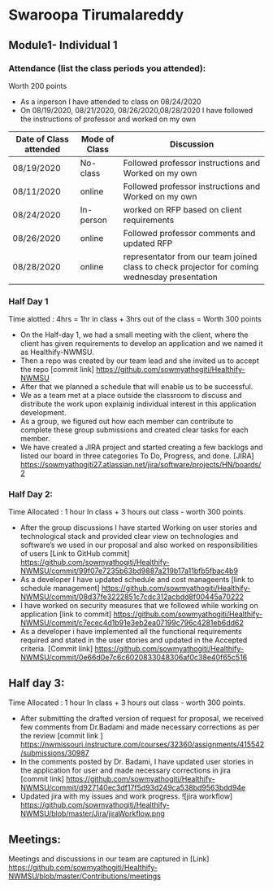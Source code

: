# Swaroopa Tirumalareddy
## Module1- Individual 1  
### Attendance (list the class periods you attended):
Worth 200 points
- As a inperson I have attended to class on 08/24/2020 
- On 08/19/2020, 08/21/2020, 08/26/2020,08/28/2020 I have followed the instructions of professor and worked on my own 

| Date of Class attended | Mode of Class | Discussion |
|------------------------|---------------|------------|
| 08/19/2020 | No-class | Followed professor instructions and Worked on my own  |
| 08/11/2020 | online |  Followed professor instructions and Worked on my own  |
| 08/24/2020 | In-person | worked on RFP based on client requirements |
| 08/26/2020 | online |  Followed professor comments and updated RFP|
| 08/28/2020 | online | representator from our team joined class to check projector for coming wednesday presentation|

### Half Day 1
Time alotted : 4hrs = 1hr in class + 3hrs out of the class = Worth 300 points
- On the Half-day 1, we had a small meeting with the client, where the client has given requirements to develop an application and we named it as Healthify-NWMSU.
- Then a repo was created by our team lead and she invited us to accept the repo
 [commit link] https://github.com/sowmyathogiti/Healthify-NWMSU
- After that we planned a schedule that will enable us to be successful.
- We as a team met at a place outside the classroom to discuss and distribute the work upon explainig individual interest in this application development.
- As a group, we figured out how each member can contribute to complete these group submissions and created clear tasks for each member. 
- We have created a JIRA project and started creating a few backlogs and listed our board in three categories To Do, Progress, and done.
  [JIRA] https://sowmyathogiti27.atlassian.net/jira/software/projects/HN/boards/2


### Half Day 2:


Time Allocated : 1 hour In class + 3 hours out class - worth 300 points.

- After the group discussions I have started Working on user stories and technological stack and provided clear view on technologies and software’s we used in our proposal and also worked on responsibilities of users
[Link to GitHub commit] https://github.com/sowmyathogiti/Healthify-NWMSU/commit/99f07e7235b63bd9887a219b17a11bfb5fbac4b9
- As a developer I have updated schedule and cost manageents
[link to schedule management] https://github.com/sowmyathogiti/Healthify-NWMSU/commit/08d37fe3222851c7cdc312acbdd8f00445a70222 
- I have worked on security measures that we followed while working on application
[link to commit] https://github.com/sowmyathogiti/Healthify-NWMSU/commit/c7ecec4d1b91e3eb2ea07199c796c4281eb6dd62
- As a developer i have implemented all the functional requirements required and stated in the user stories and updated in the Accepted criteria.
[Commit link] https://github.com/sowmyathogiti/Healthify-NWMSU/commit/0e66d0e7c6c6020833048306af0c38e40f65c516

## Half day 3:
Time Allocated : 1 hour In class + 3 hours out class - worth 300 points.

- After submitting the drafted version of request for proposal, we received few comments from Dr.Badami and made necessary corrections as per the review
 [commit link ] https://nwmissouri.instructure.com/courses/32360/assignments/415542/submissions/30987
 - In the comments posted by Dr. Badami, I have updated user stories in the application for user and made necessary corrections in jira  
 [commit link] https://github.com/sowmyathogiti/Healthify-NWMSU/commit/d927140ec3df17f5d93d249ca538bd9563bdd94e
- Updated jira with my issues and work progress.
![jira workflow] https://github.com/sowmyathogiti/Healthify-NWMSU/blob/master/Jira/jiraWorkflow.png
 ## Meetings:
  Meetings and discussions in our team are captured in
  [Link] https://github.com/sowmyathogiti/Healthify-NWMSU/blob/master/Contributions/meetings

